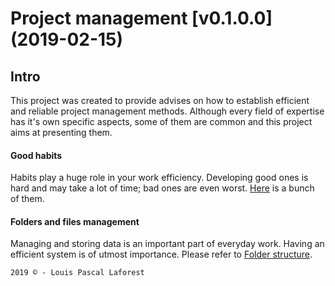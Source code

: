 # Project management [v0.1.0.0] (2019-02-15)

## Intro
This project was created to provide advises on how to establish efficient and reliable project management methods. Although every field of expertise has it's own specific aspects, some of them are common and this project aims at presenting them.

#### Good habits
Habits play a huge role in your work efficiency. Developing good ones is hard and may take a lot of time; bad ones are even worst. [Here](/habits.md) is a bunch of them.

#### Folders and files management
Managing and storing data is an important part of everyday work. Having an efficient system is of utmost importance.
Please refer to [Folder structure](https://github.com/Zasco/folder-structure).

```
2019 © - Louis Pascal Laforest
```
